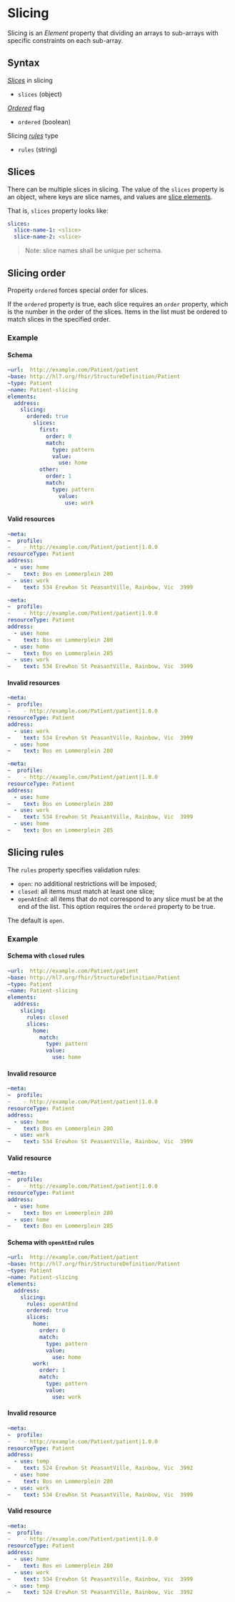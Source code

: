 # Slicing
Slicing is an *Element* property that dividing an arrays to sub-arrays with specific constraints on each sub-array.

## Syntax
[_Slices_](#slices) in slicing
- `slices` (object)

[_Ordered_](#slicing-order) flag
- `ordered` (boolean)

Slicing [_rules_](#slicing-rules) type
- `rules` (string)

## Slices
There can be multiple slices in slicing.
The value of the `slices` property is an object, where keys are slice names,
and values are [slice elements](slice.md).

That is, `slices` property looks like:
```yaml
slices:
  slice-name-1: <slice>
  slice-name-2: <slice>
```
> Note: slice names shall be unique per schema.


## Slicing order
Property `ordered` forces special order for slices. 

If the `ordered` property is true, each slice requires an `order` property,
which is the number in the order of the slices.
Items in the list must be ordered to match slices in the specified order.

### Example 
#### Schema
```yaml
~url:  http://example.com/Patient/patient
~base: http://hl7.org/fhir/StructureDefinition/Patient
~type: Patient
~name: Patient-slicing
elements: 
  address: 
    slicing:
      ordered: true
        slices:
          first:
            order: 0
            match:
              type: pattern
              value:
                use: home
          other:
            order: 1
            match:
              type: pattern
                value:
                  use: work
```

#### Valid resources
```yaml
~meta:
~  profile: 
~    - http://example.com/Patient/patient|1.0.0
resourceType: Patient
address:
  - use: home
~    text: Bos en Lommerplein 280
  - use: work
~    text: 534 Erewhon St PeasantVille, Rainbow, Vic  3999
```
```yaml
~meta:
~  profile: 
~    - http://example.com/Patient/patient|1.0.0
resourceType: Patient
address:
  - use: home
~    text: Bos en Lommerplein 280
  - use: home
~    text: Bos en Lommerplein 285
  - use: work
~    text: 534 Erewhon St PeasantVille, Rainbow, Vic  3999
```

#### Invalid resources
```yaml
~meta:
~  profile: 
~    - http://example.com/Patient/patient|1.0.0
resourceType: Patient
address:
  - use: work
~    text: 534 Erewhon St PeasantVille, Rainbow, Vic  3999
  - use: home
~    text: Bos en Lommerplein 280
```

```yaml
~meta:
~  profile: 
~    - http://example.com/Patient/patient|1.0.0
resourceType: Patient
address:
  - use: home
~    text: Bos en Lommerplein 280
  - use: work
~    text: 534 Erewhon St PeasantVille, Rainbow, Vic  3999
  - use: home
~    text: Bos en Lommerplein 285
```

## Slicing rules 
The `rules` property specifies validation rules: 
- `open`: no additional restrictions will be imposed;
- `closed`: all items must match at least one slice;
- `openAtEnd`: all items that do not correspond to any slice must be at the end of the list. This option requires the `ordered` property to be true.

The default is `open`.
### Example
#### Schema with `closed` rules
```yaml
~url:  http://example.com/Patient/patient
~base: http://hl7.org/fhir/StructureDefinition/Patient
~type: Patient
~name: Patient-slicing
elements:
  address:
    slicing:
      rules: closed
      slices:
        home:
          match:
            type: pattern
            value:
              use: home
```

#### Invalid resource
```yaml
~meta:
~  profile: 
~    - http://example.com/Patient/patient|1.0.0
resourceType: Patient
address:
  - use: home
~    text: Bos en Lommerplein 280
  - use: work
~    text: 534 Erewhon St PeasantVille, Rainbow, Vic  3999
```

#### Valid resource
```yaml
~meta:
~  profile: 
~    - http://example.com/Patient/patient|1.0.0
resourceType: Patient
address:
  - use: home
~    text: Bos en Lommerplein 280
  - use: home
~    text: Bos en Lommerplein 285
```

#### Schema with `openAtEnd` rules
```yaml
~url:  http://example.com/Patient/patient
~base: http://hl7.org/fhir/StructureDefinition/Patient
~type: Patient
~name: Patient-slicing
elements:
  address:
    slicing:
      rules: openAtEnd
      ordered: true
      slices:
        home:
          order: 0
          match:
            type: pattern
            value:
              use: home
        work:
          order: 1
          match:
            type: pattern
            value:
              use: work
```

#### Invalid resource
```yaml
~meta:
~  profile: 
~    - http://example.com/Patient/patient|1.0.0
resourceType: Patient
address:
  - use: temp
~    text: 524 Erewhon St PeasantVille, Rainbow, Vic  3992
  - use: home
~    text: Bos en Lommerplein 280
  - use: work
~    text: 534 Erewhon St PeasantVille, Rainbow, Vic  3999
```

#### Valid resource
```yaml
~meta:
~  profile: 
~    - http://example.com/Patient/patient|1.0.0
resourceType: Patient
address:
  - use: home
~    text: Bos en Lommerplein 280
  - use: work
~    text: 534 Erewhon St PeasantVille, Rainbow, Vic  3999
  - use: temp
~    text: 524 Erewhon St PeasantVille, Rainbow, Vic  3992
```
